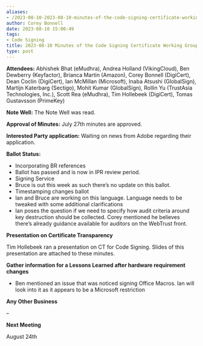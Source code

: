 ```yaml
---
aliases:
- /2023-08-10-2023-08-10-minutes-of-the-code-signing-certificate-working-group/
author: Corey Bonnell
date: 2023-08-10 15:00:49
tags:
- Code Signing
title: 2023-08-10 Minutes of the Code Signing Certificate Working Group
type: post
---
```


**Attendees:** Abhishek Bhat (eMudhra), Andrea Holland (VikingCloud), Ben Dewberry (Keyfactor), Brianca Martin (Amazon), Corey Bonnell (DigiCert), Dean Coclin (DigiCert), Ian McMillan (Microsoft), Inaba Atsushi (GlobalSign), Martijn Katerbarg (Sectigo), Mohit Kumar (GlobalSign), Rollin Yu (TrustAsia Technologies, Inc.), Scott Rea (eMudhra), Tim Hollebeek (DigiCert), Tomas Gustavsson (PrimeKey)

**Note Well:** The Note Well was read.

**Approval of Minutes:** July 27th minutes are approved.

**Interested Party application:** Waiting on news from Adobe regarding their application.

**Ballot Status:**

- Incorporating BR references
- Ballot has passed and is now in IPR review period.
- Signing Service
- Bruce is out this week as such there’s no update on this ballot.
- Timestamping changes ballot
- Ian and Bruce are working on this language. Language needs to be tweaked with some additional clarifications
- Ian poses the question if we need to specify how audit criteria around key destruction should be collected. Corey mentioned he believes there’s already guidance available for auditors on the WebTrust front.

**Presentation on Certificate Transparency**

Tim Hollebeek ran a presentation on CT for Code Signing. Slides of this presentation are attached to these minutes.

**Gather information for a Lessons Learned after hardware requirement changes**

- Ben mentioned an issue that was noticed signing Office Macros. Ian will look into it as it appears to be a Microsoft restriction

**Any Other Business**

–

**Next Meeting**

August 24th